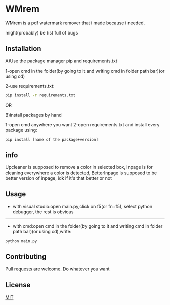 # WMrem

WMrem is a pdf watermark remover that i made because i needed.

might(probably) be (is) full of bugs

## Installation

A)Use the package manager [pip](https://pip.pypa.io/en/stable/) and requirements.txt

1-open cmd in the folder(by going to it and writing cmd in folder path bar)(or using cd)

2-use requirements.txt:
```bash
pip install -r requirements.txt
```
OR

B)install packages by hand

1-open cmd anywhere you want
2-open requirements.txt and install every package using:
```bash
pip install [name of the package+version]
```


## info
Upcleaner is supposed to remove a color in selected box, Inpage is for cleaning everywhere a color is detected, BetterInpage is supposed to be better version of inpage, idk if it's that better or not

## Usage

- with visual studio:open main.py,click on f5(or fn+f5), select python debugger, the rest is obvious
-----
- with cmd:open cmd in the folder(by going to it and writing cmd in folder path bar)(or using cd),write:
```bash
python main.py
```

## Contributing

Pull requests are welcome. Do whatever you want

## License

[MIT](https://choosealicense.com/licenses/mit/)
